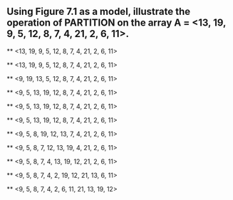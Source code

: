 ## Using Figure 7.1 as a model, illustrate the operation of PARTITION on the array A = <13, 19, 9, 5, 12, 8, 7, 4, 21, 2, 6, 11>.

\*\* <13, 19, 9, 5, 12, 8, 7, 4, 21, 2, 6, 11>

\*\* <13, 19, 9, 5, 12, 8, 7, 4, 21, 2, 6, 11>

\*\* <9, 19, 13, 5, 12, 8, 7, 4, 21, 2, 6, 11>

\*\* <9, 5, 13, 19, 12, 8, 7, 4, 21, 2, 6, 11>

\*\* <9, 5, 13, 19, 12, 8, 7, 4, 21, 2, 6, 11>

\*\* <9, 5, 13, 19, 12, 8, 7, 4, 21, 2, 6, 11>

\*\* <9, 5, 8, 19, 12, 13, 7, 4, 21, 2, 6, 11>

\*\* <9, 5, 8, 7, 12, 13, 19, 4, 21, 2, 6, 11>

\*\* <9, 5, 8, 7, 4, 13, 19, 12, 21, 2, 6, 11>

\*\* <9, 5, 8, 7, 4, 2, 19, 12, 21, 13, 6, 11>

\*\* <9, 5, 8, 7, 4, 2, 6, 11, 21, 13, 19, 12>
